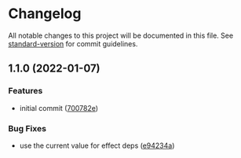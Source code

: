 # Changelog

All notable changes to this project will be documented in this file. See [standard-version](https://github.com/conventional-changelog/standard-version) for commit guidelines.

## 1.1.0 (2022-01-07)


### Features

* initial commit ([700782e](https://github.com/britg/use-bouncy-text/commit/700782e39939509a00d3c1e5397f848a9373cd25))


### Bug Fixes

* use the current value for effect deps ([e94234a](https://github.com/britg/use-bouncy-text/commit/e94234a6f0da5f239d9c5b6207b9b71a40a6633b))

